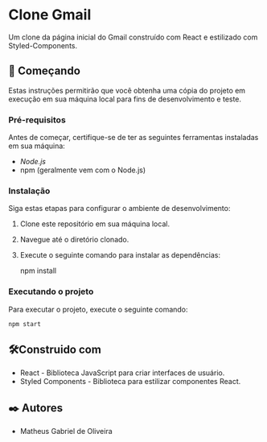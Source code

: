 # Clone Gmail

Um clone da página inicial do Gmail construído com React e estilizado com Styled-Components.

## 🚀 Começando

Estas instruções permitirão que você obtenha uma cópia do projeto em execução em sua máquina local para fins de desenvolvimento e teste.

### Pré-requisitos

Antes de começar, certifique-se de ter as seguintes ferramentas instaladas em sua máquina:

- *Node.js*
- npm (geralmente vem com o Node.js)

### Instalação

Siga estas etapas para configurar o ambiente de desenvolvimento:

1. Clone este repositório em sua máquina local.
2. Navegue até o diretório clonado.
3. Execute o seguinte comando para instalar as dependências:
  
   npm install

### Executando o projeto

Para executar o projeto, execute o seguinte comando:

    npm start
    
## 🛠️Construido com

* React - Biblioteca JavaScript para criar interfaces de usuário.
* Styled Components - Biblioteca para estilizar componentes React.

## ✒️ Autores

* Matheus Gabriel de Oliveira


